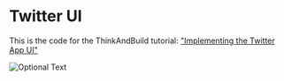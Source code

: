 # Twitter UI
This is the code for the ThinkAndBuild tutorial: ["Implementing the Twitter App UI"](http://www.thinkandbuild.it/implementing-the-twitter-ios-app-ui/) 

![Optional Text](../master/Profile.png)
